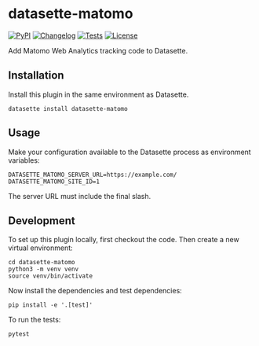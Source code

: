 # datasette-matomo

[![PyPI](https://img.shields.io/pypi/v/datasette-matomo.svg)](https://pypi.org/project/datasette-matomo/)
[![Changelog](https://img.shields.io/github/v/release/UUDigitalHumanitieslab/datasette-matomo?include_prereleases&label=changelog)](https://github.com/UUDigitalHumanitieslab/datasette-matomo/releases)
[![Tests](https://github.com/UUDigitalHumanitieslab/datasette-matomo/workflows/Test/badge.svg)](https://github.com/UUDigitalHumanitieslab/datasette-matomo/actions?query=workflow%3ATest)
[![License](https://img.shields.io/badge/license-Apache%202.0-blue.svg)](https://github.com/UUDigitalHumanitieslab/datasette-matomo/blob/main/LICENSE)

Add Matomo Web Analytics tracking code to Datasette.

## Installation

Install this plugin in the same environment as Datasette.

    datasette install datasette-matomo

## Usage

Make your configuration available to the Datasette process as environment variables:

    DATASETTE_MATOMO_SERVER_URL=https://example.com/
    DATASETTE_MATOMO_SITE_ID=1

The server URL must include the final slash.

## Development

To set up this plugin locally, first checkout the code. Then create a new virtual environment:

    cd datasette-matomo
    python3 -m venv venv
    source venv/bin/activate

Now install the dependencies and test dependencies:

    pip install -e '.[test]'

To run the tests:

    pytest
